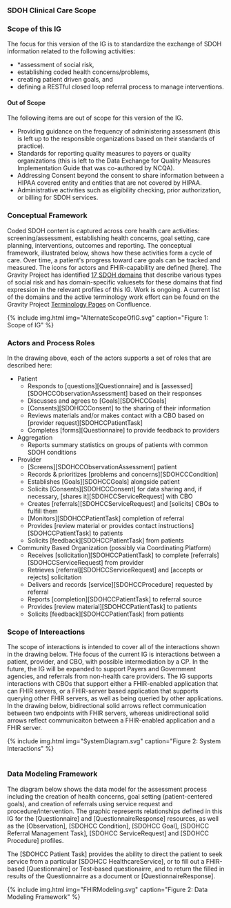 ###  SDOH Clinical Care Scope
### Scope of this IG

The focus for this version of the IG is to standardize the exchange of SDOH information related to the following activities:

* *assessment of social risk,
* establishing coded health concerns/problems,
* creating patient driven goals, and
* defining a RESTful closed loop referral process to manage interventions.

####  Out of Scope

The following items are out of scope for this version of the IG.

* Providing guidance on the frequency of administering assessment (this is left up to the responsible organizations based on their standards of practice).
* Standards for reporting quality measures to payers or quality organizations (this is left to the Data Exchange for Quality Measures Implementation Guide that was co-authored by NCQA).
* Addressing Consent beyond the consent to share information between a HIPAA covered entity and entities that are not covered by HIPAA.
* Administrative activities such as eligibility checking, prior authorization, or billing for SDOH services.

### Conceptual Framework

Coded SDOH content is captured across core health care activities: screening/assessment, establishing health concerns, goal setting, care planning, interventions, outcomes and reporting. The conceptual framework, illustrated below, shows how these activities form a cycle of care. Over time, a patient's progress toward care goals can be tracked and measured.    The icons for actors and FHIR-capability are defined [here]. The Gravity Project has identified [17 SDOH domains](ValueSet-SDOHCC-ValueSetSDOHCategory.html) that describe various types of social risk and has domain-specific valuesets for these domains that find expression in the relevant profiles of this IG. Work is ongoing.  A current list of the domains and the active terminology work effort can be found on the Gravity Project [Terminology Pages](https://confluence.hl7.org/display/GRAV/Terminology+Workstream+Dashboard) on Confluence.

{% include img.html img="AlternateScopeOfIG.svg" caption="Figure 1: Scope of IG" %}

### Actors and Process Roles
In the drawing above, each of the actors supports a set of roles that are described here:

* Patient
  * Responds to [questions][Questionnaire] and is [assessed][SDOHCCObservationAssessment] based on their responses
  * Discusses and agrees to [Goals][SDOHCCGoals]
  * [Consents][SDOHCCConsent] to the sharing of their information
  * Reviews materials and/or makes contact with a CBO based on [provider request][SDOHCCPatientTask]
  * Completes [forms][Questionnaire] to provide feedback to providers
* Aggregation
  * Reports summary statistics on groups of patients with common SDOH conditions
* Provider
  * [Screens][SDOHCCObservationAssessment]  patient
  * Records & prioritizes [problems and concerns][SDOHCCCondition]
  * Establishes [Goals][SDOHCCGoals] alongside patient
  * Solicits  [Consents][SDOHCCConsent] for data sharing and, if necessary, [shares it][SDOHCCServiceRequest] with CBO
  * Creates [referrals][SDOHCCServiceRequest] and [solicits] CBOs to fulfill them
  * [Monitors][SDOHCCPatientTask] completion of referral
  * Provides [review material or provides contact instructions][SDOHCCPatientTask] to patients
  * Solicits [feedback][SDOHCCPatientTask] from patients
* Community Based Organization (possibly via Coordinating Platform)
  * Receives [solicitation][SDOHCCPatientTask] to complete [referrals][SDOHCCServiceRequest] from provider
  * Retrieves [referral][SDOHCCServiceRequest] and [accepts or rejects] solicitation
  * Delivers and records [service][SDOHCCProcedure] requested by referral
  * Reports [completion][SDOHCCPatientTask] to referral source
  * Provides [review material][SDOHCCPatientTask] to patients
  * Solicits [feedback][SDOHCCPatientTask] from patients



### Scope of Intereactions

The scope of interactions is intended to cover all of the interactions shown in the drawing below. THe focus of the current IG is interactions between a patient, provider, and CBO, with possible intermediation by a CP. In the future, the IG will be expanded to support Payers and Government agencies, and referrals from non-health care providers.  The IG supports interactions with CBOs that support either a FHIR-enabled application that can FHIR servers, or a FHIR-server based application that supports querying other FHIR servers, as well as being queried by other applications.  In the drawing below, bidirectional solid arrows reflect communication between two endpoints with FHIR servers, whereas unidirectional solid arrows reflect communicaiton between a FHIR-enabled application and a FHIR server.

{% include img.html img="SystemDiagram.svg" caption="Figure 2: System Interactions" %}
<br>
<br>
### Data Modeling Framework
The diagram below shows the data model for the assessment process including the creation of health concerns, goal setting (patient-centered goals), and creation of referrals using service request and procedure/intervention. The graphic represents relationships defined in this IG for the [Questionnaire] and  [QuestionnaireResponse] resources, as well as the [Observation], [SDOHCC Condition], [SDOHCC Goal], [SDOHCC Referral Management Task], [SDOHCC ServiceRequest] and [SDOHCC Procedure] profiles.

The [SDOHCC Patient Task] provides the ability to direct the patient to seek service from a particular [SDOHCC HealthcareService], or to fill out a FHIR-based [Questionnaire] or Test-based questionairre, and to return the filled in results of the Questionnairre as a document or [QuestionnaireResponse].

{% include img.html img="FHIRModeling.svg" caption="Figure 2: Data Modeling Framework" %}
